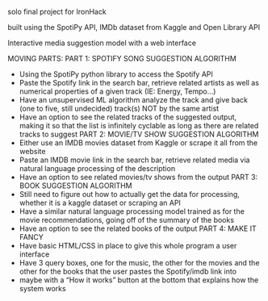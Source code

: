 solo final project for IronHack

built using the SpotiPy API, IMDb dataset from Kaggle and Open Library API

Interactive media suggestion model with a web interface

MOVING PARTS:
PART 1: SPOTIFY SONG SUGGESTION ALGORITHM
- Using the SpotiPy python library to access the Spotify API
- Paste the Spotify link in the search bar, retrieve related artists as well as numerical properties of a given track (IE: Energy, Tempo…)
- Have an unsupervised ML algorithm analyze the track and give back (one to five, still undecided) track(s) NOT by the same artist
- Have an option to see the related tracks of the suggested output, making it so that the list is infinitely cyclable as long as there are related tracks to suggest
PART 2: MOVIE/TV SHOW SUGGESTION ALGORITHM
- Either use an IMDB movies dataset from Kaggle or scrape it all from the website 
- Paste an IMDB movie link in the search bar, retrieve related media via natural language processing of the description
- Have an option to see related movies/tv shows from the output
PART 3: BOOK SUGGESTION ALGORITHM
- Still need to figure out how to actually get the data for processing, whether it is a kaggle dataset or scraping an API 
- Have a similar natural language processing model trained as for the movie recommendations, going off of the summary of the books
- Have an option to see the related books of the output
PART 4: MAKE IT FANCY
- Have basic HTML/CSS in place to give this whole program a user interface
- Have 3 query boxes, one for the music, the other for the movies and the other for the books that the user pastes the Spotify/imdb link into
- maybe with a “How it works” button at the bottom that explains how the system works

